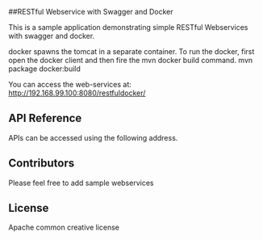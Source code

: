 ##RESTful Webservice with Swagger and Docker

This is a sample application demonstrating simple RESTful Webservices with swagger and docker.

docker spawns the tomcat in a separate container.
To run the docker, first open the docker client and then fire the mvn docker build command.
mvn package docker:build

You can access the web-services at:
http://192.168.99.100:8080/restfuldocker/

## API Reference
APIs can be accessed using the following address.

## Contributors
Please feel free to add sample webservices

## License
Apache common creative license
